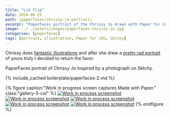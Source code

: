 ```yaml
---
title: "Lid Flip"
date: 2014-08-25
path: /paperfaces/chrissy-jo-portrait/
excerpt: "PaperFaces portrait of the Chrissy Jo drawn with Paper for iOS on an iPad."
image: ../../assets/images/paperfaces-chrissy-jo.jpg
categories: [paperfaces]
tags: [portrait, illustration, Paper for iOS, Sktchy]
---
```


Chrissy does [fantastic illustrations](http://chrissyjo.com/ ) and after she drew a [pretty rad portrait](https://sktchy.com/aLFwUD) of yours truly I decided to return the favor.

PaperFaces portrait of Chrissy Jo inspired by a photograph on Sktchy.

{% include_cached boilerplate/paperfaces-2.md %}

{% figure caption:"Work in progress screen captures Made with Paper." class:"gallery-3-col" %}
[![Work in process screenshot](../../assets/images/paperfaces-chrissy-jo-process-1-600.jpg)](../../assets/images/paperfaces-chrissy-jo-process-1-lg.jpg) [![Work in process screenshot](../../assets/images/paperfaces-chrissy-jo-process-2-600.jpg)](../../assets/images/paperfaces-chrissy-jo-process-2-lg.jpg) [![Work in process screenshot](../../assets/images/paperfaces-chrissy-jo-process-3-600.jpg)](../../assets/images/paperfaces-chrissy-jo-process-3-lg.jpg) [![Work in process screenshot](../../assets/images/paperfaces-chrissy-jo-process-4-600.jpg)](../../assets/images/paperfaces-chrissy-jo-process-4-lg.jpg) [![Work in process screenshot](../../assets/images/paperfaces-chrissy-jo-process-5-600.jpg)](../../assets/images/paperfaces-chrissy-jo-process-5-lg.jpg)
{% endfigure %}

